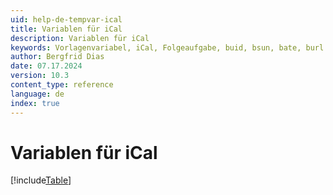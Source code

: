 ```yaml
---
uid: help-de-tempvar-ical
title: Variablen für iCal
description: Variablen für iCal
keywords: Vorlagenvariabel, iCal, Folgeaufgabe, buid, bsun, bate, burl
author: Bergfrid Dias
date: 07.17.2024
version: 10.3
content_type: reference
language: de
index: true
---
```


# Variablen für iCal

[!include[Table](../../../../../common/includes/variable/table-ical.md)]
